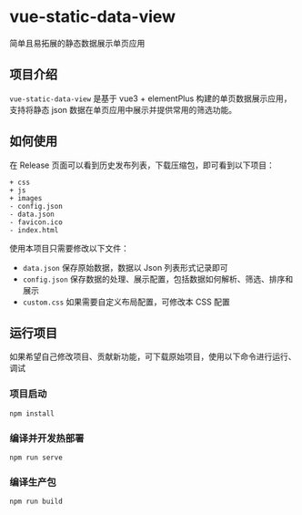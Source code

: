 # vue-static-data-view

简单且易拓展的静态数据展示单页应用


## 项目介绍

`vue-static-data-view` 是基于 vue3 + elementPlus 构建的单页数据展示应用，支持将静态 json 数据在单页应用中展示并提供常用的筛选功能。


## 如何使用

在 Release 页面可以看到历史发布列表，下载压缩包，即可看到以下项目：

```
+ css
+ js
+ images
- config.json
- data.json
- favicon.ico
- index.html
```


使用本项目只需要修改以下文件：

- `data.json` 保存原始数据，数据以 Json 列表形式记录即可
- `config.json` 保存数据的处理、展示配置，包括数据如何解析、筛选、排序和展示
- `custom.css` 如果需要自定义布局配置，可修改本 CSS 配置


## 运行项目

如果希望自己修改项目、贡献新功能，可下载原始项目，使用以下命令进行运行、调试


### 项目启动

```
npm install
```

### 编译并开发热部署

```
npm run serve
```

### 编译生产包

```
npm run build
```
